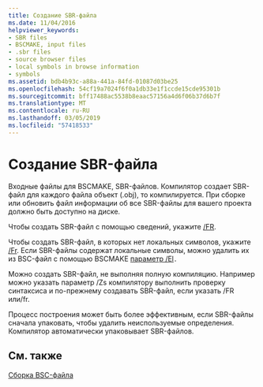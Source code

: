 ```yaml
---
title: Создание SBR-файла
ms.date: 11/04/2016
helpviewer_keywords:
- SBR files
- BSCMAKE, input files
- .sbr files
- source browser files
- local symbols in browse information
- symbols
ms.assetid: bdb4b93c-a88a-441a-84fd-01087d03be25
ms.openlocfilehash: 54cf19a7024f6f0a1db33e1f1ccde15cde95301b
ms.sourcegitcommit: bff17488ac5538b8eaac57156a4d6f06b37d6b7f
ms.translationtype: MT
ms.contentlocale: ru-RU
ms.lasthandoff: 03/05/2019
ms.locfileid: "57418533"
---
```

# <a name="creating-an-sbr-file"></a>Создание SBR-файла

Входные файлы для BSCMAKE, SBR-файлов. Компилятор создает SBR-файл для каждого файла объект (.obj), то компилируется. При сборке или обновить файл информации об все SBR-файлы для вашего проекта должно быть доступно на диске.

Чтобы создать SBR-файл с помощью сведений, укажите [/FR](../../build/reference/fr-fr-create-dot-sbr-file.md).

Чтобы создать SBR-файл, в которых нет локальных символов, укажите [/Fr](../../build/reference/fr-fr-create-dot-sbr-file.md). Если SBR-файлы содержат локальные символы, можно удалить их из BSC-файл с помощью BSCMAKE [параметр /El](../../build/reference/bscmake-options.md)`.`

Можно создать SBR-файл, не выполняя полную компиляцию. Например можно указать параметр /Zs компилятору выполнить проверку синтаксиса и по-прежнему создавать SBR-файл, если указать /FR или/fr.

Процесс построения может быть более эффективным, если SBR-файлы сначала упаковать, чтобы удалить неиспользуемые определения. Компилятор автоматически упаковывает SBR-файлов.

## <a name="see-also"></a>См. также

[Сборка BSC-файла](../../build/reference/building-a-dot-bsc-file.md)
